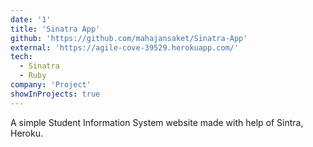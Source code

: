 ```yaml
---
date: '1'
title: 'Sinatra App'
github: 'https://github.com/mahajansaket/Sinatra-App'
external: 'https://agile-cove-39529.herokuapp.com/'
tech:
  - Sinatra
  - Ruby
company: 'Project'
showInProjects: true
---
```


A simple Student Information System website made with help of Sintra, Heroku.
